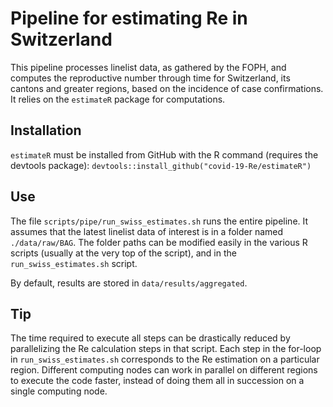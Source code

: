 # Pipeline for estimating Re in Switzerland

This pipeline processes linelist data, as gathered by the FOPH, and computes the reproductive number through time for Switzerland,
its cantons and greater regions, based on the incidence of case confirmations.
It relies on the `estimateR` package for computations.

## Installation
`estimateR` must be installed from GitHub with the R command (requires the devtools package):
`devtools::install_github("covid-19-Re/estimateR")`

## Use
The file `scripts/pipe/run_swiss_estimates.sh` runs the entire pipeline.
It assumes that the latest linelist data of interest is in a folder named `./data/raw/BAG`.
The folder paths can be modified easily in the various R scripts (usually at the very top of the script),
and in the `run_swiss_estimates.sh` script.

By default, results are stored in `data/results/aggregated`.

## Tip
The time required to execute all steps can be drastically reduced by parallelizing the Re calculation steps in
that script.
Each step in the for-loop in `run_swiss_estimates.sh` corresponds to the Re estimation on a particular region.
Different computing nodes can work in parallel on different regions to execute the code faster,
instead of doing them all in succession on a single computing node.
